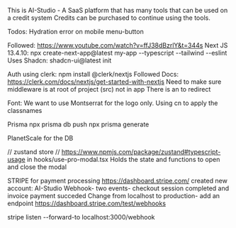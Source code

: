 This is AI-Studio - A SaaS platform that has many tools that can be used on a credit system
Credits can be purchased to continue using the tools.


Todos:
Hydration error on mobile menu-button



Followed: https://www.youtube.com/watch?v=ffJ38dBzrlY&t=344s
Next JS 13.4.10: npx create-next-app@latest my-app --typescript --tailwind --eslint
Uses Shadcn: shadcn-ui@latest init


Auth  using clerk: 
npm install @clerk/nextjs
Followed Docs: https://clerk.com/docs/nextjs/get-started-with-nextjs
Need to make sure middleware is at root of project (src) not in app
There is an<UserButton afterSignOutUrl="/" /> to redirect

Font:
We want to use Montserrat for the logo only.
Using cn to apply the classnames

Prisma
npx prisma db push
npx prisma generate

PlanetScale for the DB



// zustand store 
// https://www.npmjs.com/package/zustand#typescript-usage
in hooks/use-pro-modal.tsx
Holds the state and functions to open and close the modal

STRIPE for payment processing
https://dashboard.stripe.com/
created new account: AI-Studio
Webhook- two events- checkout session completed and invoice payment succeded
Change from localhost to production- add an endpoint https://dashboard.stripe.com/test/webhooks

stripe listen --forward-to localhost:3000/webhook

